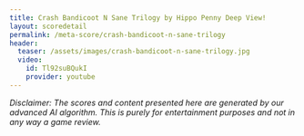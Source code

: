 ```yaml
---
title: Crash Bandicoot N Sane Trilogy by Hippo Penny Deep View!
layout: scoredetail
permalink: /meta-score/crash-bandicoot-n-sane-trilogy
header:
  teaser: /assets/images/crash-bandicoot-n-sane-trilogy.jpg
  video:
    id: Tl92suBQukI
    provider: youtube
---
```

*Disclaimer: The scores and content presented here are generated by our advanced AI algorithm. This is purely for entertainment purposes and not in any way a game review.*
